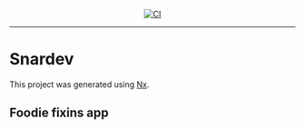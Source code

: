 <div style="text-align: center;">

[![CI](https://github.com/TeamSnaR/snardev/actions/workflows/ci.yml/badge.svg?branch=main)](https://github.com/TeamSnaR/snardev/actions/workflows/ci.yml)

</div>

<hr>

# Snardev

This project was generated using [Nx](https://nx.dev).

## Foodie fixins app
